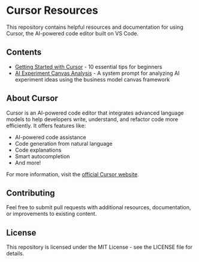 # Cursor Resources

This repository contains helpful resources and documentation for using Cursor, the AI-powered code editor built on VS Code.

## Contents

- [Getting Started with Cursor](getting_started.md) - 10 essential tips for beginners
- [AI Experiment Canvas Analysis](prompts/ai_experiment_canvas_analysis_prompt.md) - A system prompt for analyzing AI experiment ideas using the business model canvas framework

## About Cursor

Cursor is an AI-powered code editor that integrates advanced language models to help developers write, understand, and refactor code more efficiently. It offers features like:

- AI-powered code assistance
- Code generation from natural language
- Code explanations
- Smart autocompletion
- And more!

For more information, visit the [official Cursor website](https://cursor.sh/).

## Contributing

Feel free to submit pull requests with additional resources, documentation, or improvements to existing content.

## License

This repository is licensed under the MIT License - see the LICENSE file for details. 